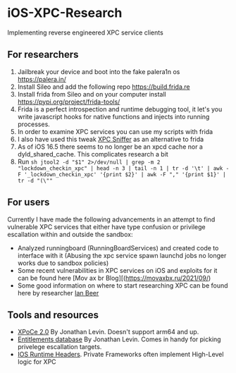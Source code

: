 # iOS-XPC-Research
Implementing reverse engineered XPC service clients 

## For researchers
1. Jailbreak your device and boot into the fake palera1n os https://palera.in/
2. Install Sileo and add the following repo https://build.frida.re
3. Install frida from Sileo and on your computer install https://pypi.org/project/frida-tools/
4. Frida is a perfect introspection and runtime debugging tool, it let's you write javascript hooks for native functions and injects into running processes.
5. In order to examine XPC services you can use my scripts with frida
6. I also have used this tweak [XPC Sniffer](https://github.com/evilpenguin/XPCSniffer) as an alternative to frida
7. As of iOS 16.5 there seems to no longer be an xpcd cache nor a dyld_shared_cache. This complicates research a bit
8. Run ``sh
jtool2 -d "$1" 2>/dev/null | grep -m 2 "lockdown_checkin_xpc" | head -n 3 | tail -n 1 | tr -d '\t' | awk -F '_lockdown_checkin_xpc' '{print $2}' | awk -F "," '{print $1}' | tr -d "(\""
``

## For users
Currently I have made the following advancements in an attempt to find vulnerable XPC services that either have type confusion or privilege escallation within and outside the sandbox:
- Analyzed runningboard (RunningBoardServices) and created code to interface with it (Abusing the xpc service spawn launchd jobs no longer works due to sandbox policies)
- Some recent vulnerabilities in XPC services on iOS and exploits for it can be found here [Mov ax br Blog][(https://movaxbx.ru/2021/09/)
- Some good information on where to start researching XPC can be found here by researcher [Ian Beer](https://thecyberwire.com/events/docs/IanBeer_JSS_Slides.pdf)

## Tools and resources
- [XPoCe 2.0](https://www.newosxbook.com/tools/XPoCe2.html) By Jonathan Levin. Doesn't support arm64 and up.
- [Entitlements database](https://newosxbook.com/ent.jl?osVer=iOS16&p=possess) By Jonathan Levin. Comes in handy for picking privelege escallation targets.
- [IOS Runtime Headers](https://developer.limneos.net/index.php?ios=17.1). Private Frameworks often implement High-Level logic for XPC
